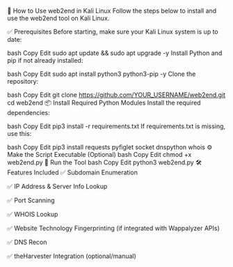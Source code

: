🔧 How to Use web2end in Kali Linux
Follow the steps below to install and use the web2end tool on Kali Linux.

✅ Prerequisites
Before starting, make sure your Kali Linux system is up to date:

bash
Copy
Edit
sudo apt update && sudo apt upgrade -y
Install Python and pip if not already installed:

bash
Copy
Edit
sudo apt install python3 python3-pip -y
Clone the repository:

bash
Copy
Edit
git clone https://github.com/YOUR_USERNAME/web2end.git
cd web2end
📦 Install Required Python Modules
Install the required dependencies:

bash
Copy
Edit
pip3 install -r requirements.txt
If requirements.txt is missing, use this:

bash
Copy
Edit
pip3 install requests pyfiglet socket dnspython whois
⚙️ Make the Script Executable (Optional)
bash
Copy
Edit
chmod +x web2end.py
🚀 Run the Tool
bash
Copy
Edit
python3 web2end.py
🛠 Features Included
✅ Subdomain Enumeration

✅ IP Address & Server Info Lookup

✅ Port Scanning

✅ WHOIS Lookup

✅ Website Technology Fingerprinting (if integrated with Wappalyzer APIs)

✅ DNS Recon

✅ theHarvester Integration (optional/manual)

